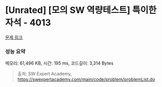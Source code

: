 # [Unrated] [모의 SW 역량테스트] 특이한 자석 - 4013 

[문제 링크](https://swexpertacademy.com/main/code/problem/problemDetail.do?contestProbId=AWIeV9sKkcoDFAVH) 

### 성능 요약

메모리: 61,496 KB, 시간: 195 ms, 코드길이: 3,314 Bytes



> 출처: SW Expert Academy, https://swexpertacademy.com/main/code/problem/problemList.do